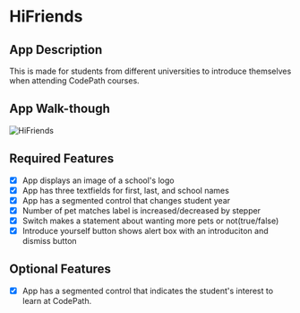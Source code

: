 # HiFriends

## App Description
This is made for students from different universities to introduce themselves when attending CodePath courses.

## App Walk-though
![HiFriends](https://user-images.githubusercontent.com/94973185/216862974-933dd7cc-0f53-45a0-b49e-d1295568ff39.gif)

## Required Features
- [x] App displays an image of a school's logo
- [x] App has three textfields for first, last, and school names
- [x] App has a segmented control that changes student year
- [x] Number of pet matches label is increased/decreased by stepper
- [x] Switch makes a statement about wanting more pets or not(true/false)
- [x] Introduce yourself button shows alert box with an introduciton and dismiss button

## Optional Features
- [x] App has a segmented control that indicates the student's interest to learn at CodePath.
